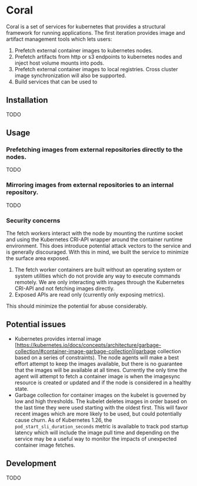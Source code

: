 # Coral

Coral is a set of services for kubernetes that provides a structural framework for running applications.  The first iteration provides image and artifact management tools which lets users:
1. Prefetch external container images to kubernetes nodes. 
2. Prefetch artifacts from http or s3 endpoints to kubernetes nodes and inject host volume mounts into pods.
3. Prefetch external container images to local registries.  Cross cluster image synchronization will also be supported.
4. Build services that can be used to 

## Installation

TODO

## Usage

### Prefetching images from external repositories directly to the nodes.

TODO

### Mirroring images from external repositories to an internal repository.

TODO

### Security concerns

The fetch workers interact with the node by mounting the runtime socket and using the Kubernetes CRI-API wrapper around the container runtime environment.  This does introduce potential attack vectors to the service and is generally discouraged.  With this in mind, we built the service to minimize the surface area exposed.

1) The fetch worker containers are built without an operating system or system utilities which do not provide any way to execute commands remotely.  We are only interacting with images through the Kubernetes CRI-API and not fetching images directly.
2) Exposed APIs are read only (currently only exposing metrics).

This should minimize the potential for abuse considerably.

## Potential issues

* Kubernetes provides internal image [https://kubernetes.io/docs/concepts/architecture/garbage-collection/#container-image-garbage-collection](garbage collection based on a series of constraints). The node agents will make a best effort attempt to keep the images available, but there is no guarantee that the images will be available at all times.  Currently the only time the agent will attempt to fetch a container image is when the imagesync resource is created or updated and if the node is considered in a healthy state.
* Garbage collection for container images on the kubelet is governed by low and high thresholds.  The kubelet deletes images in order based on the last time they were used starting with the oldest first. This will favor recent images which are more likely to be used, but could potentially cause churn.  As of Kubernetes 1.26, the `pod_start_sli_duration_seconds` metric is available to track pod startup latency which will include the image pull time and depending on the service may be a useful way to monitor the impacts of unexpected container image fetches.

## Development

TODO